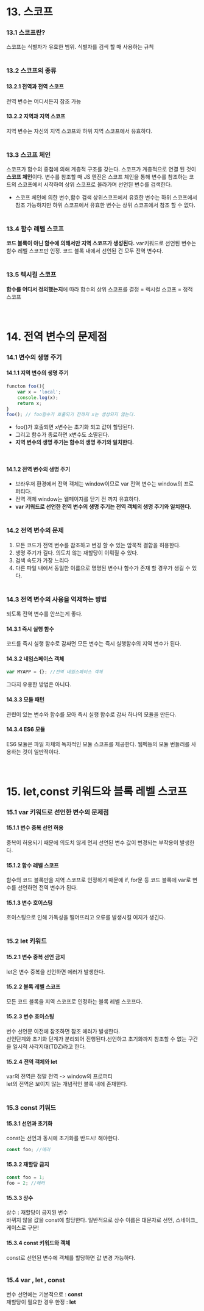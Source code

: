 # 13. 스코프

### 13.1 스코프란?
스코프는 식별자가 유효한 범위. 식별자를 검색 할 때 사용하는 규칙<br><br>

### 13.2 스코프의 종류
#### 13.2.1 전역과 전역 스코프
전역 변수는 어디서든지 참조 가능<br>
#### 13.2.2 지역과 지역 스코프
지역 변수는 자신의 지역 스코프와 하위 지역 스코프에서 유효하다.
<br><br>

### 13.3 스코프 체인
스코프가 함수의 중첩에 의해 계층적 구조를 갖는다.
스코프가 계층적으로 연결 된 것이 **스코프 체인**이다.
변수를 참조할 때 JS 엔진은 스코프 체인을 통해 변수를 참조하는 코드의 스코프에서 시작하여 상위 스코프로 올라가며 선언된 변수를 검색한다.
- 스코프 체인에 의한 변수,함수 검색
  상위스코프에서 유효한 변수는 하위 스코프에서 참조 가능하지만 하위 스코프에서 유효한 변수는 상위 스코프에서 참조 할 수 없다.
<br><br>

### 13.4 함수 레벨 스코프
**코드 블록이 아닌 함수에 의해서만 지역 스코프가 생성된다.**
var키워드로 선언된 변수는 함수 레벨 스코프만 인정. 코드 블록 내에서 선언된 건 모두 전역 변수다.
<br><br>

### 13.5 렉시컬 스코프
**함수를 어디서 정의했는지**에 따라 함수의 상위 스코프를 결정 = 렉시컬 스코프 = 정적 스코프
<br><br><br>

# 14. 전역 변수의 문제점

### 14.1 변수의 생명 주기
#### 14.1.1 지역 변수의 생명 주기
```javascript
functon foo(){
    var x = 'local';
    console.log(x);
    return x;
}
foo(); // foo함수가 호출되기 전까지 x는 생성되지 않는다.
```
- foo()가 호출되면 x변수는 초기화 되고 값이 할당된다.
- 그리고 함수가 종료하면 x변수도 소멸된다.
- **지역 변수의 생명 주기는 함수의 생명 주기와 일치한다.**
<br>

#### 14.1.2 전역 변수의 생명 주기
- 브라우저 환경에서 전역 객체는 window이므로 var 전역 변수는 window의 프로퍼티다.
- 전역 객체 window는 웹페이지를 닫기 전 까지 유효하다.
- **var 키워드로 선언한 전역 변수의 생명 주기는 전역 객체의 생명 주기와 일치한다.**
<br><br>

### 14.2 전역 변수의 문제
 1) 모든 코드가 전역 변수를 참조하고 변경 할 수 있는 암묵적 결합을 허용한다.
 2) 생명 주기가 길다. 의도치 않는 재할당이 이뤄질 수 있다.
 3) 검색 속도가 가장 느리다
 4) 다른 파일 내에서 동일한 이름으로 명명된 변수나 함수가 존재 할 경우가 생길 수 있다.
<br><br> 

### 14.3 전역 변수의 사용을 억제하는 방법
되도록 전역 변수를 안쓰는게 좋다.

#### 14.3.1 즉시 실행 함수
코드를 즉시 실행 함수로 감싸면 모든 변수는 즉시 실행함수의 지역 변수가 된다.<br>
#### 14.3.2 네임스페이스 객체
```javascript
var MYAPP = {}; //전역 네임스페이스 객체
```
그다지 유용한 방법은 아니다.<br>
#### 14.3.3 모듈 패턴
관련이 있는 변수와 함수를 모아 즉시 실행 함수로 감싸 하나의 모듈을 만든다.<br>
#### 14.3.4 ES6 모듈
ES6 모듈은 파일 자체의 독자적인 모듈 스코프를 제공한다.
웹펙등의 모듈 번들러를 사용하는 것이 일반적이다.
<br><br><br>

# 15. let,const 키워드와 블록 레벨 스코프

### 15.1 var 키워드로 선언한 변수의 문제점
#### 15.1.1 변수 중복 선언 허용
중복이 허용되기 때문에 의도치 않게 먼저 선언된 변수 값이 변경되는 부작용이 발생한다.<br>   
#### 15.1.2 함수 레벨 스코프
함수의 코드 블록만을 지역 스코프로 인정하기 때문에 if, for문 등 코드 블록에 var로 변수를 선언하면 전역 변수가 된다.<br>
#### 15.1.3 변수 호이스팅
호이스팅으로 인해 가독성을 떨어뜨리고 오류를 발생시킬 여지가 생긴다.
<br><br>

### 15.2 let 키워드
#### 15.2.1 변수 중복 선언 금지
let은 변수 중복을 선언하면 에러가 발생한다.<br>
#### 15.2.2 블록 레벨 스코프
모든 코드 블록을 지역 스코프로 인정하는 블록 레벨 스코프다.<br>
#### 15.2.3 변수 호이스팅
변수 선언문 이전에 참조하면 참조 에러가 발생한다.   
선언단계와 초기화 단계가 분리되어 진행된다.선언하고 초기화까지 참조할 수 없는 구간을 일시적 사각지대(TDZ)라고 한다.<br>
#### 15.2.4 전역 객체와 let
var의 전역은 정말 전역 -> window의 프로퍼티   
let의 전역은 보이지 않는 개념적인 블록 내에 존재한다.
<br><br>

### 15.3 const 키워드
#### 15.3.1 선언과 초기화
const는 선언과 동시에 초기화를 반드시! 해야한다.
```javascript
const foo; //에러
```   

#### 15.3.2 재할당 금지
```javascript
const foo = 1; 
foo = 2; //에러
```   
#### 15.3.3 상수
상수 : 재할당이 금지된 변수   
바뀌지 않을 값을 const에 할당한다.
일반적으로 상수 이름은 대문자로 선언, 스네이크_케이스로 구분!<br>
#### 15.3.4 const 키워드와 객체
const로 선언된 변수에 객체를 할당하면 값 변경 가능하다.
<br><br>

### 15.4 var  , let , const
변수 선언에는 기본적으로 : **const**   
재할당이 필요한 경우 한정 : **let**

